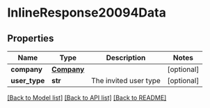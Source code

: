 # InlineResponse20094Data

## Properties
Name | Type | Description | Notes
------------ | ------------- | ------------- | -------------
**company** | [**Company**](Company.md) |  | [optional] 
**user_type** | **str** | The invited user type | [optional] 

[[Back to Model list]](../README.md#documentation-for-models) [[Back to API list]](../README.md#documentation-for-api-endpoints) [[Back to README]](../README.md)


